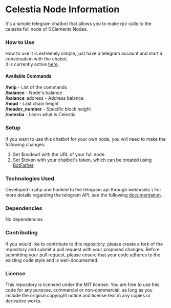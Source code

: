 # Celestia Node Information

It's a simple telegram chatbot that allows you to make rpc calls to the celestia full node of 5 Elements Nodes.

### How to Use

How to use it is extremely simple, just have a telegram account and start a conversation with the chabot.\
It is currently active [here](https://telegram.me/celestia_nodeinfo_bot).

#### Available Commands

**/help** - List of the commands\
**/balance** - Node's balance\
**/balance**_address - Address balance\
**/head** - Last chain height\
**/header_number** - Specific block height\
**/celestia** - Learn what is Celestia

### Setup

If you want to use this chatbot for your own node, you will need to make the following changes:

1. Set $nodeurl with the URL of your full node.
2. Set $token with your chatbot's token, which can be created using [BotFather](https://telegram.me/BotFather)

### Technologies Used

Developed in php and hooked to the telegram api through webhooks.\ 
For more details regarding the telegram API, see the following [documentation](https://core.telegram.org/bots/api#getting-updates).

### Dependencies
No dependencies

### Contributing
If you would like to contribute to this repository, please create a fork of the repository and submit a pull request with your proposed changes. Before submitting your pull request, please ensure that your code adheres to the existing code style and is well-documented.

### License
This repository is licensed under the MIT license. You are free to use this code for any purpose, commercial or non-commercial, as long as you include the original copyright notice and license text in any copies or derivative works.
